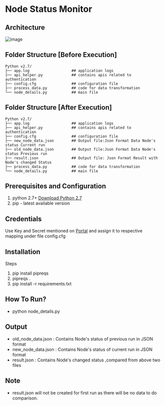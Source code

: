 Node Status Monitor
===================

Architecture
------------
![image](https://vizlibs.catchpoint.com/icons/node_status_arch.png)

Folder Structure [Before Execution]
-----------------------------------

```
Python v2.7/
├── app.log                   ## application logs
├── api_helper.py             ## contains apis related to authentication
├── config.cfg                ## configuration file
├── process_data.py           ## code for data transformation
└── node_details.py           ## main file
```

Folder Structure [After Execution]
----------------------------------

```
Python v2.7/
├── app.log                   ## application logs
├── api_helper.py             ## contains apis related to authentication
├── config.cfg                ## configuration file
├── new_node_data.json        ## Output file:Json Format Data Node's status Current run
├── old_node_data.json        ## Output file:Json Format Data Node's status Previous run
├── result.json               ## Output file: Json Format Result with Node's changed Status
├── process_data.py           ## code for data transformation
└── node_details.py           ## main file
```

Prerequisites and Configuration
-------------------------------

1. python 2.7+  [Download Python 2.7](https://www.python.org/download/releases/2.7/)
2. pip - latest available version


Credentials 
-----------

Use Key and Secret mentioned on [Portal](https://portal.catchpoint.com/ui/Content/Administration/ApiDetail.aspx) and assign it to respective mapping under file config.cfg

Installation
------------

Steps
1. pip install pipreqs
2. pipreqs .
3. pip install -r requirements.txt


How To Run?
-----------

* python node_details.py

Output
-------

* old_node_data.json    : Contains Node's status of previous run in JSON format
* new_node_data.json    : Contains Node's status of current run in JSON format
* result.json           : Contains Node's changed status ,compared from above two files 

Note
-----
* result.json will not be created for first run as there will be no data to do comparison.


